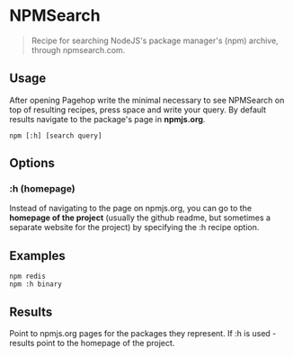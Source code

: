# NPMSearch

> Recipe for searching NodeJS's package manager's (npm) archive, through npmsearch.com.

## Usage

After opening Pagehop write the minimal necessary to see NPMSearch on top of resulting recipes, press space and write your query. By default results navigate to the package's page in **npmjs.org**.

```
npm [:h] [search query]
```

## Options

### :h (homepage)

Instead of navigating to the page on npmjs.org, you can go to the **homepage of the project** (usually the github readme, but sometimes a separate website for the project) by specifying the :h recipe option.

## Examples

```
npm redis
npm :h binary
```

## Results

Point to npmjs.org pages for the packages they represent. If :h is used - results point to the homepage of the project.